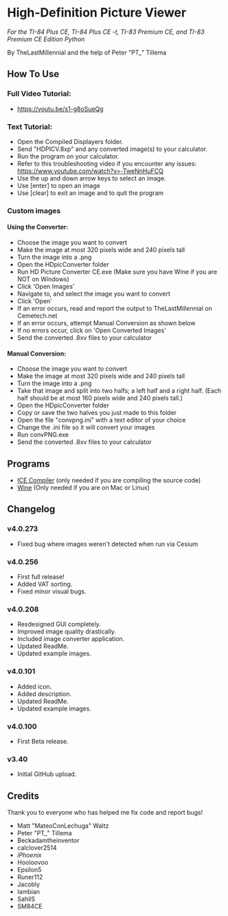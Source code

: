 # High-Definition Picture Viewer
*For the TI-84 Plus CE, TI-84 Plus CE -t, TI-83 Premium CE, and TI-83 Premium CE Edition Python*

By TheLastMillennial and the help of Peter "PT_" Tillema

## How To Use
### Full Video Tutorial:
- https://youtu.be/s1-g8oSueQg

### Text Tutorial:
- Open the Compiled Displayers folder.
- Send "HDPICV.8xp" and any converted image(s) to your calculator.
- Run the program on your calculator. 
- Refer to this troubleshooting video if you encounter any issues: https://www.youtube.com/watch?v=-TweNnHuFCQ
- Use the up and down arrow keys to select an image.
- Use [enter] to open an image
- Use [clear] to exit an image and to quit the program

### Custom images
#### Using the Converter:
- Choose the image you want to convert
- Make the image at most 320 pixels wide and 240 pixels tall
- Turn the image into a .png
- Open the HDpicConverter folder
- Run HD Picture Converter CE.exe (Make sure you have Wine if you are NOT on Windows)
- Click 'Open Images'
- Navigate to, and select the image you want to convert
- Click 'Open'
- If an error occurs, read and report the output to TheLastMillennial on Cemetech.net
- If an error occurs, attempt Manual Conversion as shown below
- If no errors occur, click on 'Open Converted Images'
- Send the converted .8xv files to your calculator

#### Manual Conversion:
- Choose the image you want to convert
- Make the image at most 320 pixels wide and 240 pixels tall
- Turn the image into a .png
- Take that image and split into two halfs; a left half and a right half. (Each half should be at most 160 pixels wide and 240 pixels tall.)
- Open the HDpicConverter folder
- Copy or save the two halves you just made to this folder
- Open the file "convpng.ini" with a text editor of your choice
- Change the .ini file so it will convert your images
- Run convPNG.exe
- Send the converted .8xv files to your calculator


## Programs 
- [ICE Compiler](http://cemete.ch/DL1481) (only needed if you are compiling the source code)
- [Wine](https://www.winehq.org/) (Only needed if you are on Mac or Linux)

## Changelog

### v4.0.273
- Fixed bug where images weren't detected when run via Cesium

### v4.0.256
- First full release!
- Added VAT sorting.
- Fixed minor visual bugs.

### v4.0.208
- Resdesigned GUI completely.
- Improved image quality drastically.
- Included image converter application.
- Updated ReadMe.
- Updated example images.

### v4.0.101
- Added icon.
- Added description.
- Updated ReadMe.
- Updated example images.

### v4.0.100
- First Beta release.

### v3.40
- Initial GitHub upload.

## Credits
Thank you to everyone who has helped me fix code and report bugs! 

- Matt "MateoConLechuga" Waltz
- Peter "PT_" Tillema
- Beckadamtheinventor
- calclover2514
- _iPhoenix_
- Hooloovoo
- Epsilon5
- Runer112
- Jacobly
- Iambian
- SahilS
- SM84CE

